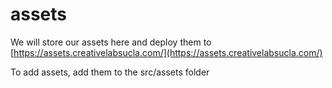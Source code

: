 # assets

We will store our assets here and deploy them to [https://assets.creativelabsucla.com/](https://assets.creativelabsucla.com/)

To add assets, add them to the src/assets folder
